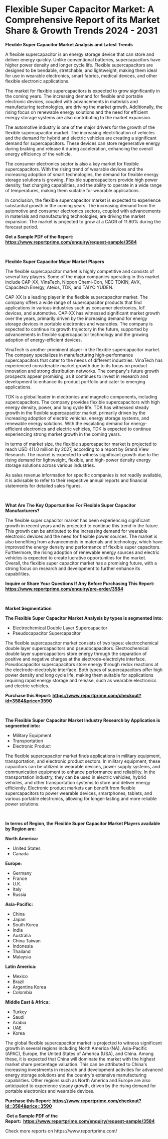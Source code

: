 <p><h1>Flexible Super Capacitor Market: A Comprehensive Report of its Market Share & Growth Trends 2024 - 2031</h1></p><p><strong>Flexible Super Capacitor Market Analysis and Latest Trends</strong></p>
<p><p>A flexible supercapacitor is an energy storage device that can store and deliver energy quickly. Unlike conventional batteries, supercapacitors have higher power density and longer cycle life. Flexible supercapacitors are designed to be bendable, stretchable, and lightweight, making them ideal for use in wearable electronics, smart fabrics, medical devices, and other flexible electronic applications.</p><p>The market for flexible supercapacitors is expected to grow significantly in the coming years. The increasing demand for flexible and portable electronic devices, coupled with advancements in materials and manufacturing technologies, are driving the market growth. Additionally, the rising focus on renewable energy solutions and the need for efficient energy storage systems are also contributing to the market expansion.</p><p>The automotive industry is one of the major drivers for the growth of the flexible supercapacitor market. The increasing electrification of vehicles and the demand for hybrid and electric vehicles are creating a significant demand for supercapacitors. These devices can store regenerative energy during braking and release it during acceleration, enhancing the overall energy efficiency of the vehicle.</p><p>The consumer electronics sector is also a key market for flexible supercapacitors. With the rising trend of wearable devices and the increasing adoption of smart technologies, the demand for flexible energy storage solutions is growing. Flexible supercapacitors provide high power density, fast charging capabilities, and the ability to operate in a wide range of temperatures, making them suitable for wearable applications.</p><p>In conclusion, the flexible supercapacitor market is expected to experience substantial growth in the coming years. The increasing demand from the automotive and consumer electronics sectors, coupled with advancements in materials and manufacturing technologies, are driving the market expansion. The market is projected to grow at a CAGR of 11.80% during the forecast period.</p></p>
<p><strong>Get a Sample PDF of the Report:&nbsp; <a href="https://www.reportprime.com/enquiry/request-sample/3584">https://www.reportprime.com/enquiry/request-sample/3584</a></strong></p>
<p>&nbsp;</p>
<p><strong>Flexible Super Capacitor Major Market Players</strong></p>
<p><p>The flexible supercapacitor market is highly competitive and consists of several key players. Some of the major companies operating in this market include CAP-XX, VinaTech, Nippon Chemi-Con, NEC TOKIN, AVX, Capacitech Energy, Ateios, TDK, and TAIYO YUDEN.</p><p>CAP-XX is a leading player in the flexible supercapacitor market. The company offers a wide range of supercapacitor products that find applications in various industries such as consumer electronics, IoT devices, and automotive. CAP-XX has witnessed significant market growth over the years, primarily driven by the increasing demand for energy storage devices in portable electronics and wearables. The company is expected to continue its growth trajectory in the future, supported by advancements in flexible supercapacitor technology and the growing adoption of energy-efficient devices.</p><p>VinaTech is another prominent player in the flexible supercapacitor market. The company specializes in manufacturing high-performance supercapacitors that cater to the needs of different industries. VinaTech has experienced considerable market growth due to its focus on product innovation and strong distribution networks. The company's future growth prospects appear promising, as it continues to invest in research and development to enhance its product portfolio and cater to emerging applications.</p><p>TDK is a global leader in electronics and magnetic components, including supercapacitors. The company provides flexible supercapacitors with high energy density, power, and long cycle life. TDK has witnessed steady growth in the flexible supercapacitor market, primarily driven by the increasing adoption of electric vehicles, energy storage systems, and renewable energy solutions. With the escalating demand for energy-efficient electronics and electric vehicles, TDK is expected to continue experiencing strong market growth in the coming years.</p><p>In terms of market size, the flexible supercapacitor market is projected to reach USD 411.0 million by 2027, according to a report by Grand View Research. The market is expected to witness significant growth due to the rising demand for lightweight, flexible, and high-power density energy storage solutions across various industries.</p><p>As sales revenue information for specific companies is not readily available, it is advisable to refer to their respective annual reports and financial statements for detailed sales figures.</p></p>
<p>&nbsp;</p>
<p><strong>What Are The Key Opportunities For Flexible Super Capacitor Manufacturers?</strong></p>
<p><p>The flexible super capacitor market has been experiencing significant growth in recent years and is projected to continue this trend in the future. This growth can be attributed to the increasing demand for wearable electronic devices and the need for flexible power sources. The market is also benefiting from advancements in materials and technology, which have improved the energy density and performance of flexible super capacitors. Furthermore, the rising adoption of renewable energy sources and electric vehicles is expected to create lucrative opportunities for the market. Overall, the flexible super capacitor market has a promising future, with a strong focus on research and development to further enhance its capabilities.</p></p>
<p><strong>Inquire or Share Your Questions If Any Before Purchasing This Report: <a href="https://www.reportprime.com/enquiry/pre-order/3584">https://www.reportprime.com/enquiry/pre-order/3584</a></strong></p>
<p>&nbsp;</p>
<p><strong>Market Segmentation</strong></p>
<p><strong>The Flexible Super Capacitor Market Analysis by types is segmented into:</strong></p>
<p><ul><li>Electrochemical Double Layer Supercapacitor</li><li>Pseudocapacitor Supercapacitor</li></ul></p>
<p><p>The flexible supercapacitor market consists of two types: electrochemical double layer supercapacitors and pseudocapacitors. Electrochemical double layer supercapacitors store energy through the separation of positive and negative charges at the electrode-electrolyte interface. Pseudocapacitor supercapacitors store energy through redox reactions at the electrode-electrolyte interface. Both types of supercapacitors offer high power density and long cycle life, making them suitable for applications requiring rapid energy storage and release, such as wearable electronics and electric vehicles.</p></p>
<p><strong>Purchase this Report:&nbsp;<a href="https://www.reportprime.com/checkout?id=3584&price=3590">https://www.reportprime.com/checkout?id=3584&price=3590</a></strong></p>
<p>&nbsp;</p>
<p><strong>The Flexible Super Capacitor Market Industry Research by Application is segmented into:</strong></p>
<p><ul><li>Military Equipment</li><li>Transportation</li><li>Electronic Product</li></ul></p>
<p><p>The flexible supercapacitor market finds applications in military equipment, transportation, and electronic product sectors. In military equipment, these capacitors can be utilized in wearable devices, power supply systems, and communication equipment to enhance performance and reliability. In the transportation industry, they can be used in electric vehicles, hybrid vehicles, and other transportation systems to store and deliver energy efficiently. Electronic product markets can benefit from flexible supercapacitors to power wearable devices, smartphones, tablets, and various portable electronics, allowing for longer-lasting and more reliable power solutions.</p></p>
<p>&nbsp;</p>
<p><strong>In terms of Region, the Flexible Super Capacitor Market Players available by Region are:</strong></p>
<p>
    <p> <strong> North America: </strong>
        <ul>
            <li>United States</li>
            <li>Canada</li>
        </ul>
        </p> 
    <p> <strong> Europe: </strong>
        <ul>
            <li>Germany</li>
            <li>France</li>
            <li>U.K.</li>
            <li>Italy</li>
            <li>Russia</li>
        </ul>
        </p> 
    <p> <strong> Asia-Pacific: </strong>
        <ul>
            <li>China</li>
            <li>Japan</li>
            <li>South Korea</li>
            <li>India</li>
            <li>Australia</li>
            <li>China Taiwan</li>
            <li>Indonesia</li>
            <li>Thailand</li>
            <li>Malaysia</li>
        </ul>
        </p> 
    <p> <strong> Latin America: </strong>
        <ul>
            <li>Mexico</li>
            <li>Brazil</li>
            <li>Argentina Korea</li>
            <li>Colombia</li>
        </ul>
        </p> 
    <p> <strong> Middle East & Africa: </strong>
        <ul>
            <li>Turkey</li>
            <li>Saudi</li>
            <li>Arabia</li>
            <li>UAE</li>
            <li>Korea</li>
        </ul>
    </p>
    </p>
<p><p>The global flexible supercapacitor market is projected to witness significant growth in several regions including North America (NA), Asia-Pacific (APAC), Europe, the United States of America (USA), and China. Among these, it is expected that China will dominate the market with the highest market share percentage valuation. This can be attributed to China's increasing investments in research and development activities for advanced energy storage solutions and the country's extensive manufacturing capabilities. Other regions such as North America and Europe are also anticipated to experience steady growth, driven by the rising demand for portable electronics and wearable devices.</p></p>
<p><strong>Purchase this Report: <a href="https://www.reportprime.com/checkout?id=3584&price=3590">https://www.reportprime.com/checkout?id=3584&price=3590</a></strong></p>
<p>&nbsp;<strong>Get a Sample PDF of the Report:&nbsp;&nbsp;<a href="https://www.reportprime.com/enquiry/request-sample/3584">https://www.reportprime.com/enquiry/request-sample/3584</a></strong></p>
<p><strong></strong></p>
<p>Check more reports on https://www.reportprime.com/</p>